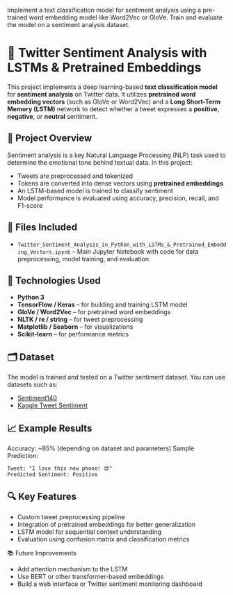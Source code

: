 Implement a text classification model for sentiment analysis using a pre-trained word embedding model like Word2Vec or GloVe. Train and evaluate the model on a sentiment analysis dataset.
# 💬 Twitter Sentiment Analysis with LSTMs & Pretrained Embeddings

This project implements a deep learning-based **text classification model** for **sentiment analysis** on Twitter data. It utilizes **pretrained word embedding vectors** (such as GloVe or Word2Vec) and a **Long Short-Term Memory (LSTM)** network to detect whether a tweet expresses a **positive**, **negative**, or **neutral** sentiment.

## 🧠 Project Overview

Sentiment analysis is a key Natural Language Processing (NLP) task used to determine the emotional tone behind textual data. In this project:

- Tweets are preprocessed and tokenized
- Tokens are converted into dense vectors using **pretrained embeddings**
- An LSTM-based model is trained to classify sentiment
- Model performance is evaluated using accuracy, precision, recall, and F1-score

## 📁 Files Included

- `Twitter_Sentiment_Analysis_in_Python_with_LSTMs_&_Pretrained_Embedding_Vectors.ipynb` – Main Jupyter Notebook with code for data preprocessing, model training, and evaluation.

## 🔧 Technologies Used

- **Python 3**
- **TensorFlow / Keras** – for building and training LSTM model
- **GloVe / Word2Vec** – for pretrained word embeddings
- **NLTK / re / string** – for tweet preprocessing
- **Matplotlib / Seaborn** – for visualizations
- **Scikit-learn** – for performance metrics

## 🗂️ Dataset

The model is trained and tested on a Twitter sentiment dataset. You can use datasets such as:

- [Sentiment140](http://help.sentiment140.com/for-students)
- [Kaggle Tweet Sentiment](https://www.kaggle.com/kazanova/sentiment140)

## 📈 Example Results

Accuracy: ~85% (depending on dataset and parameters)
Sample Prediction:
```vbnet
Tweet: "I love this new phone! 😍"
Predicted Sentiment: Positive
```

## 🔍 Key Features

- Custom tweet preprocessing pipeline
- Integration of pretrained embeddings for better generalization
- LSTM model for sequential context understanding
- Evaluation using confusion matrix and classification metrics

📚 Future Improvements
- Add attention mechanism to the LSTM
- Use BERT or other transformer-based embeddings
- Build a web interface or Twitter sentiment monitoring dashboard
